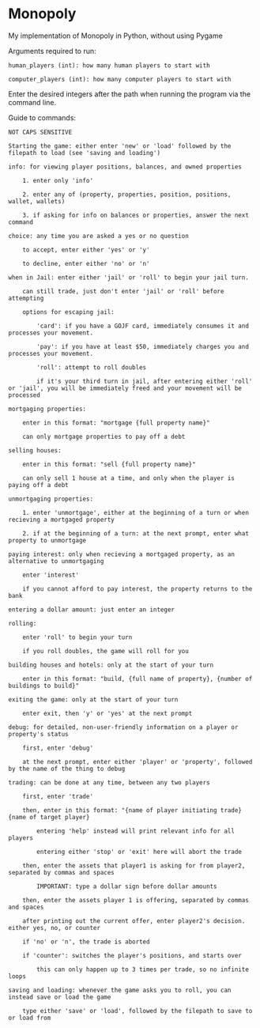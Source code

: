 # Monopoly
My implementation of Monopoly in Python, without using Pygame

Arguments required to run:

    human_players (int): how many human players to start with
    
    computer_players (int): how many computer players to start with
    
Enter the desired integers after the path when running the program via the command line.

Guide to commands:

    NOT CAPS SENSITIVE

    Starting the game: either enter 'new' or 'load' followed by the filepath to load (see 'saving and loading')

    info: for viewing player positions, balances, and owned properties

        1. enter only 'info'

        2. enter any of (property, properties, position, positions, wallet, wallets)

        3. if asking for info on balances or properties, answer the next command

    choice: any time you are asked a yes or no question

        to accept, enter either 'yes' or 'y'

        to decline, enter either 'no' or 'n'

    when in Jail: enter either 'jail' or 'roll' to begin your jail turn.

        can still trade, just don't enter 'jail' or 'roll' before attempting

        options for escaping jail:
        
            'card': if you have a GOJF card, immediately consumes it and processes your movement.

            'pay': if you have at least $50, immediately charges you and processes your movement.

            'roll': attempt to roll doubles

            if it's your third turn in jail, after entering either 'roll' or 'jail', you will be immediately freed and your movement will be processed

    mortgaging properties:

        enter in this format: "mortgage {full property name}"

        can only mortgage properties to pay off a debt

    selling houses:

        enter in this format: "sell {full property name}"

        can only sell 1 house at a time, and only when the player is paying off a debt

    unmortgaging properties:
    
        1. enter 'unmortgage', either at the beginning of a turn or when recieving a mortgaged property

        2. if at the beginning of a turn: at the next prompt, enter what property to unmortgage

    paying interest: only when recieving a mortgaged property, as an alternative to unmortgaging

        enter 'interest'

        if you cannot afford to pay interest, the property returns to the bank

    entering a dollar amount: just enter an integer

    rolling:

        enter 'roll' to begin your turn

        if you roll doubles, the game will roll for you

    building houses and hotels: only at the start of your turn

        enter in this format: "build, {full name of property}, {number of buildings to build}"

    exiting the game: only at the start of your turn

        enter exit, then 'y' or 'yes' at the next prompt

    debug: for detailed, non-user-friendly information on a player or property's status

        first, enter 'debug'

        at the next prompt, enter either 'player' or 'property', followed by the name of the thing to debug

    trading: can be done at any time, between any two players

        first, enter 'trade'

        then, enter in this format: "{name of player initiating trade} {name of target player}

            entering 'help' instead will print relevant info for all players

            entering either 'stop' or 'exit' here will abort the trade

        then, enter the assets that player1 is asking for from player2, separated by commas and spaces

            IMPORTANT: type a dollar sign before dollar amounts

        then, enter the assets player 1 is offering, separated by commas and spaces

        after printing out the current offer, enter player2's decision. either yes, no, or counter

        if 'no' or 'n', the trade is aborted

        if 'counter': switches the player's positions, and starts over

            this can only happen up to 3 times per trade, so no infinite loops

    saving and loading: whenever the game asks you to roll, you can instead save or load the game

        type either 'save' or 'load', followed by the filepath to save to or load from
